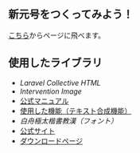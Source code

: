 ## 新元号をつくってみよう！

[こちら](http://mygengo.herokuapp.com/)からページに飛べます。

## 使用したライブラリ

- *Laravel Collective HTML*
- *Intervention Image*
 - [公式マニュアル](http://image.intervention.io/)
 - [使用した機能（テキスト合成機能）](http://image.intervention.io/api/text)
- *白舟極太楷書教漢（フォント）*
 - [公式サイト](http://www.hakusyu.com/)
 - [ダウンロードページ](http://www.hakusyu.com/download/kyokan.html)